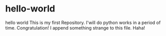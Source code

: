 # hello-world
hello world
This is my first Repository.
I'will do python works in a period of time.
Congratulation! 
I append something strange to this file.
Haha!

